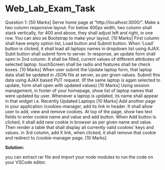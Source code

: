 # Web_Lab_Exam_Task

Question 1: [50 Marks]
Serve home page at “http://localhost:3000/”. Make a two column responsive layout. For below 400px width,
two column shall stack vertically, for 400 and above, they shall adjust left and right, in one row. You can also
se Bootstrap to make your layout. [10 Marks]
First column shall have empty option list, Load button and Submit button. When ‘Load’ button is clicked, it
shall load all laptops names in dropdown list using AJAX. Subit button shall submit form to server. In
response, an update form shall open in 2nd column. It shall be filled, current values of different attributes of
selected laptop. touchScreen shall be radio and features shall be check boxes. [10 Marks]
When user submit the Update laptop form, that laptop data shall be updated in JSON file at server, as per
given values. Submit this data using AJAX based PUT request. (If the same laptop is again selected to update,
form shall open with updated values) [10 Marks]
Using session management, in footer of your homepage, show list of laptop names that were updated by
user. Whenever a laptop is updated, its name shall appear in that widget i.e. Recently Updated Laptops [10
Marks]
Add another page in your application /cookies-manager, add its link in header. It shall allow user to add, view
and remove cookies. At top of the page, show two text fields to enter cookie name and value and add button.
When Add button is clicked, it shall add new cookie in browser as per given name and value. Then render a
table that shall display all currently valid cookies’ keys and values. in 3rd column, add X link, when clicked, it
shall remove that cookie and redirect to /cookie-manager page. [10 Marks]

**Solution:**

you can extract rar file and import your node modules to run the code on your VSCode editor.



